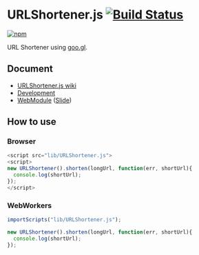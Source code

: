 # URLShortener.js [![Build Status](https://api.travis-ci.org/legokichi/URLShortener.js.png)](http://travis-ci.org/legokichi/URLShortener.js)

[![npm](https://nodei.co/npm/legokichi.urlshortener.js.png?downloads=true&stars=true)](https://nodei.co/npm/legokichi.urlshortener.js/)

URL Shortener using [goo.gl](http://goo.gl/).

## Document

- [URLShortener.js wiki](https://github.com/legokichi/URLShortener.js/wiki/URLShortener)
- [Development](https://github.com/uupaa/WebModule/wiki/Development)
- [WebModule](https://github.com/uupaa/WebModule) ([Slide](http://uupaa.github.io/Slide/slide/WebModule/index.html))


## How to use

### Browser

```js
<script src="lib/URLShortener.js">
<script>
new URLShortener().shorten(longUrl, function(err, shortUrl){
  console.log(shortUrl);
});
</script>
```

### WebWorkers

```js
importScripts("lib/URLShortener.js");

new URLShortener().shorten(longUrl, function(err, shortUrl){
  console.log(shortUrl);
});
```
